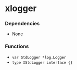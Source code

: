 # xlogger

### Dependencies

+ None

### Functions

+ `var StdLogger *log.Logger`
+ `type IStdLogger interface {}`